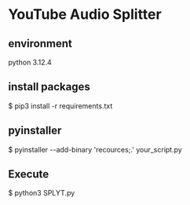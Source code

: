 # YouTube Audio Splitter

## environment

python 3.12.4

## install packages

$ pip3 install -r requirements.txt

## pyinstaller

$ pyinstaller --add-binary 'recources;.' your_script.py

## Execute

$ python3 SPLYT.py
